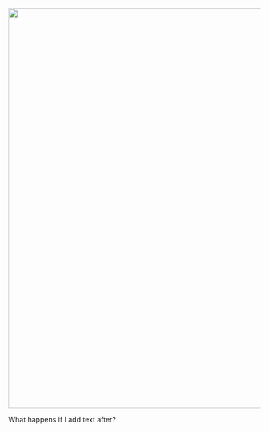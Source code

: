 <div class='grid-container'>
	<div><img src="header.svg" width="800"></div>
</div>


What happens if I add text after?
